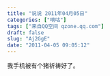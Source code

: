 ```yaml
---
title: "说说 2011年04月05日"
categories: ["嘀咕"]
tags: ["来自QQ空间 qzone.qq.com"]
draft: false
slug: "Aj2GgE"
date: "2011-04-05 09:05:12"
---
```


我手机被有个猪祈祷好了。
